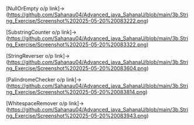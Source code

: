 [NullOrEmpty o/p link]->(https://github.com/Sahanau04/Advanced_java_SahanaU/blob/main/3b.String_Exercise/Screenshot%202025-05-20%20083222.png)

[SubstringCounter o/p link]->(https://github.com/Sahanau04/Advanced_java_SahanaU/blob/main/3b.String_Exercise/Screenshot%202025-05-20%20083322.png)

[StringReverser o/p link]->(https://github.com/Sahanau04/Advanced_java_SahanaU/blob/main/3b.String_Exercise/Screenshot%202025-05-20%20083604.png)

[PalindromeChecker o/p link]->(https://github.com/Sahanau04/Advanced_java_SahanaU/blob/main/3b.String_Exercise/Screenshot%202025-05-20%20083814.png)

[WhitespaceRemover o/p link]->(https://github.com/Sahanau04/Advanced_java_SahanaU/blob/main/3b.String_Exercise/Screenshot%202025-05-20%20083943.png)
